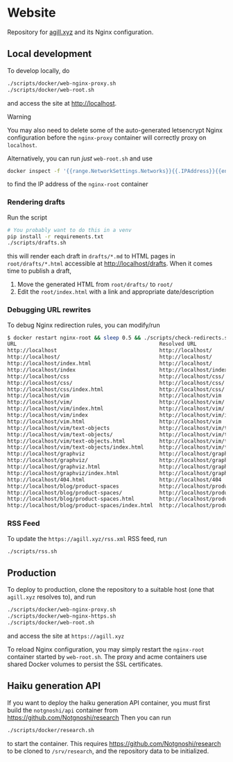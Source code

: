 # Website

Repository for [agill.xyz](https://agill.xyz) and its Nginx configuration.

## Local development

To develop locally, do

```bash
./scripts/docker/web-nginx-proxy.sh
./scripts/docker/web-root.sh
```

and access the site at <http://localhost>.

> [!WARNING]
>
> You may also need to delete some of the auto-generated letsencrypt Nginx configuration before the
> `nginx-proxy` container will correctly proxy on `localhost`.

Alternatively, you can run _just_ `web-root.sh` and use

```bash
docker inspect -f '{{range.NetworkSettings.Networks}}{{.IPAddress}}{{end}}' nginx-root
```

to find the IP address of the `nginx-root` container

### Rendering drafts

Run the script

```bash
# You probably want to do this in a venv
pip install -r requirements.txt
./scripts/drafts.sh
```

this will render each draft in `drafts/*.md` to HTML pages in `root/drafts/*.html` accessible at
<http://localhost/drafts>. When it comes time to publish a draft,

1. Move the generated HTML from `root/drafts/` to `root/`
2. Edit the `root/index.html` with a link and appropriate date/description

### Debugging URL rewrites

To debug Nginx redirection rules, you can modify/run

```bash
$ docker restart nginx-root && sleep 0.5 && ./scripts/check-redirects.sh
URL                                              Resolved URL                       HTTP Response
http://localhost                                 http://localhost/                  200
http://localhost/                                http://localhost/                  200
http://localhost/index.html                      http://localhost/                  200
http://localhost/index                           http://localhost/index             200
http://localhost/css                             http://localhost/css/              200
http://localhost/css/                            http://localhost/css/              200
http://localhost/css/index.html                  http://localhost/css/              200
http://localhost/vim                             http://localhost/vim               200
http://localhost/vim/                            http://localhost/vim/              200
http://localhost/vim/index.html                  http://localhost/vim/              200
http://localhost/vim/index                       http://localhost/vim/index         200
http://localhost/vim.html                        http://localhost/vim               200
http://localhost/vim/text-objects                http://localhost/vim/text-objects  200
http://localhost/vim/text-objects/               http://localhost/vim/text-objects  200
http://localhost/vim/text-objects.html           http://localhost/vim/text-objects  200
http://localhost/vim/text-objects/index.html     http://localhost/vim/text-objects  200
http://localhost/graphviz                        http://localhost/graphviz          200
http://localhost/graphviz/                       http://localhost/graphviz          200
http://localhost/graphviz.html                   http://localhost/graphviz          200
http://localhost/graphviz/index.html             http://localhost/graphviz          200
http://localhost/404.html                        http://localhost/404               404
http://localhost/blog/product-spaces             http://localhost/product-spaces    200
http://localhost/blog/product-spaces/            http://localhost/product-spaces    200
http://localhost/blog/product-spaces.html        http://localhost/product-spaces    200
http://localhost/blog/product-spaces/index.html  http://localhost/product-spaces    200
```

### RSS Feed

To update the `https://agill.xyz/rss.xml` RSS feed, run

```bash
./scripts/rss.sh
```

## Production

To deploy to production, clone the repository to a suitable host (one that `agill.xyz` resolves to),
and run

```bash
./scripts/docker/web-nginx-proxy.sh
./scripts/docker/web-nginx-https.sh
./scripts/docker/web-root.sh
```

and access the site at `https://agill.xyz`

To reload Nginx configuration, you may simply restart the `nginx-root` container started by
`web-root.sh`. The proxy and acme containers use shared Docker volumes to persist the SSL
certificates.

## Haiku generation API

If you want to deploy the haiku generation API container, you must first build the `notgnoshi/api`
container from https://github.com/Notgnoshi/research Then you can run

```bash
./scripts/docker/research.sh
```

to start the container. This requires https://github.com/Notgnoshi/research to be cloned to
`/srv/research`, and the repository data to be initialized.
